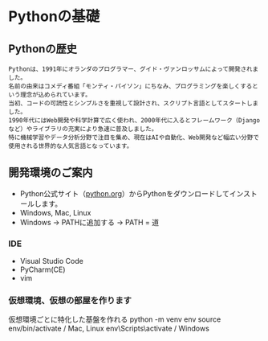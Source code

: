 # Pythonの基礎

## Pythonの歴史
```
Pythonは、1991年にオランダのプログラマー、グイド・ヴァンロッサムによって開発されました。
名前の由来はコメディ番組「モンティ・パイソン」にちなみ、プログラミングを楽しくするという理念が込められています。
当初、コードの可読性とシンプルさを重視して設計され、スクリプト言語としてスタートしました。
1990年代にはWeb開発や科学計算で広く使われ、2000年代に入るとフレームワーク（Djangoなど）やライブラリの充実により急速に普及しました。
特に機械学習やデータ分析分野で注目を集め、現在はAIや自動化、Web開発など幅広い分野で使用される世界的な人気言語となっています。
```

## 開発環境のご案内
- Python公式サイト（[python.org](https://www.python.org)）からPythonをダウンロードしてインストールします。
- Windows, Mac, Linux
- Windows -> PATHに追加する -> PATH = 道

### IDE

- Visual Studio Code
- PyCharm(CE)
- vim

### 仮想環境、仮想の部屋を作ります

仮想環境ごとに特化した基盤を作れる
python -m venv env
source env/bin/activate / Mac, Linux
env\Scripts\activate / Windows
